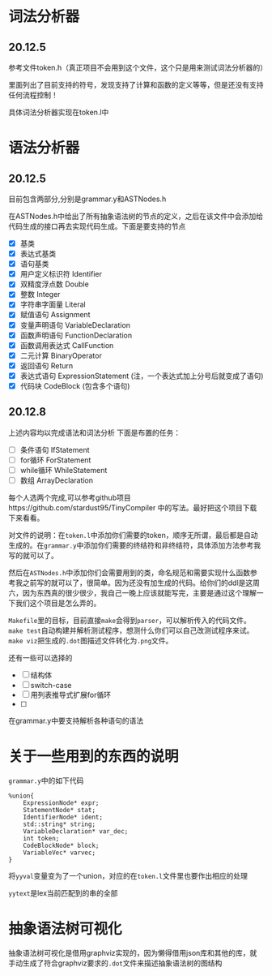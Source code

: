 # 词法分析器

20.12.5
---
参考文件token.h（真正项目不会用到这个文件，这个只是用来测试词法分析器的）

里面列出了目前支持的符号，发现支持了计算和函数的定义等等，但是还没有支持任何流程控制！

具体词法分析器实现在token.l中

# 语法分析器

20.12.5
---
目前包含两部分,分别是grammar.y和ASTNodes.h

在ASTNodes.h中给出了所有抽象语法树的节点的定义，之后在该文件中会添加给代码生成的接口再去实现代码生成。下面是要支持的节点

- [x] 基类
- [x] 表达式基类
- [x] 语句基类
- [x] 用户定义标识符 Identifier
- [x] 双精度浮点数 Double
- [x] 整数 Integer
- [x] 字符串字面量 Literal
- [X] 赋值语句 Assignment
- [x] 变量声明语句 VariableDeclaration
- [x] 函数声明语句 FunctionDeclaration
- [x] 函数调用表达式 CallFunction
- [x] 二元计算  BinaryOperator
- [x] 返回语句  Return
- [x] 表达式语句 ExpressionStatement (注，一个表达式加上分号后就变成了语句)
- [x] 代码块 CodeBlock  (包含多个语句)

20.12.8
---
上述内容均以完成语法和词法分析
下面是布置的任务：
- [ ] 条件语句 IfStatement
- [ ] for循环  ForStatement
- [ ] while循环 WhileStatement
- [ ] 数组  ArrayDeclaration

每个人选两个完成,可以参考github项目https://github.com/stardust95/TinyCompiler 中的写法。最好把这个项目下载下来看看。

对文件的说明：在`token.l`中添加你们需要的token，顺序无所谓，最后都是自动生成的。在`grammar.y`中添加你们需要的终结符和非终结符，具体添加方法参考我写的就可以了。

然后在`ASTNodes.h`中添加你们会需要用到的类，命名规范和需要实现什么函数参考我之前写的就可以了，很简单。因为还没有加生成的代码。给你们的ddl是这周六，因为东西真的很少很少，我自己一晚上应该就能写完，主要是通过这个理解一下我们这个项目是怎么弄的。

`Makefile`里的目标，目前直接`make`会得到`parser`，可以解析传入的代码文件。`make test`自动构建并解析测试程序，想测什么你们可以自己改测试程序来试。`make viz`把生成的`.dot`图描述文件转化为`.png`文件。



还有一些可以选择的
- [ ] 结构体 
- [ ] switch-case
- [ ] 用列表推导式扩展for循环
- [ ] 
在grammar.y中要支持解析各种语句的语法

# 关于一些用到的东西的说明
`grammar.y`中的如下代码
```
%union{
    ExpressionNode* expr;
    StatementNode* stat;
    IdentifierNode* ident;
    std::string* string;
    VariableDeclaration* var_dec;
    int token;
    CodeBlockNode* block;
    VariableVec* varvec;
}
```
将`yyval`变量变为了一个union，对应的在`token.l`文件里也要作出相应的处理

`yytext`是lex当前匹配到的串的全部


# 抽象语法树可视化
抽象语法树可视化是借用graphviz实现的，因为懒得借用json库和其他的库，就手动生成了符合graphviz要求的`.dot`文件来描述抽象语法树的图结构


